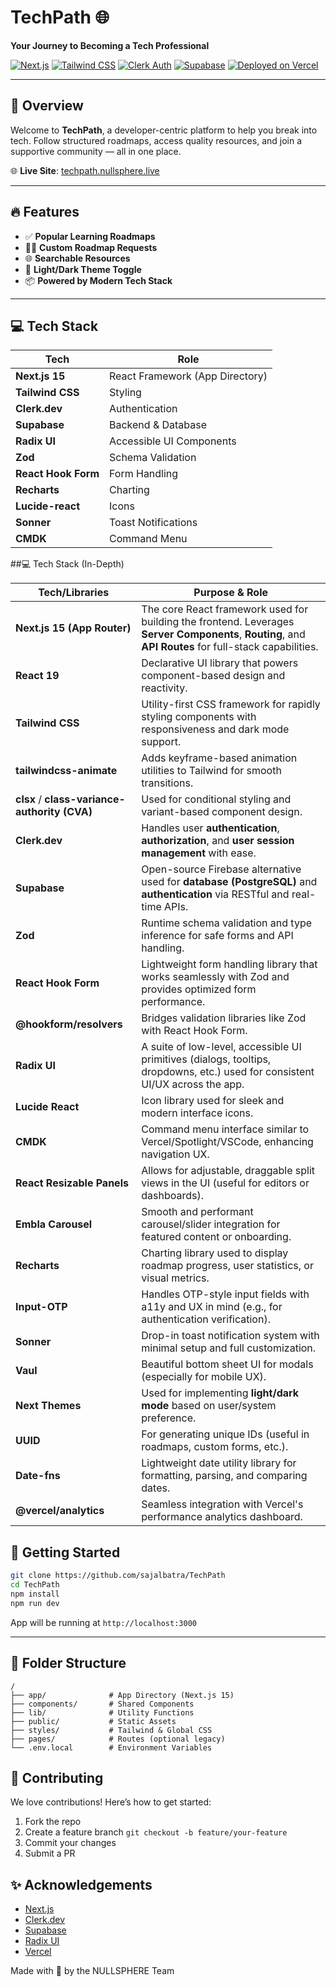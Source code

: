 # TechPath 🌐  
**Your Journey to Becoming a Tech Professional**

[![Next.js](https://img.shields.io/badge/Next.js-15-blue?logo=next.js)](https://nextjs.org/)
[![Tailwind CSS](https://img.shields.io/badge/TailwindCSS-3.4.17-38bdf8?logo=tailwind-css)](https://tailwindcss.com/)
[![Clerk Auth](https://img.shields.io/badge/Auth-Clerk-blueviolet?logo=clerk)](https://clerk.dev/)
[![Supabase](https://img.shields.io/badge/Backend-Supabase-3fcf8e?logo=supabase)](https://supabase.io/)
[![Deployed on Vercel](https://img.shields.io/badge/Deployed-Vercel-black?logo=vercel)](https://vercel.com/)

---

## 🧠 Overview

Welcome to **TechPath**, a developer-centric platform to help you break into tech. Follow structured roadmaps, access quality resources, and join a supportive community — all in one place.

🌐 **Live Site**: [techpath.nullsphere.live](https://techpath.nullsphere.live)

---

## 🔥 Features

- ✅ **Popular Learning Roadmaps**
- 🧑‍💻 **Custom Roadmap Requests**
- 🌐 **Searchable Resources**
- 🎨 **Light/Dark Theme Toggle**
- 📦 **Powered by Modern Tech Stack**

---

## 💻 Tech Stack

| Tech           | Role                             |
|----------------|----------------------------------|
| **Next.js 15** | React Framework (App Directory)  |
| **Tailwind CSS** | Styling                        |
| **Clerk.dev**  | Authentication                   |
| **Supabase**   | Backend & Database               |
| **Radix UI**   | Accessible UI Components         |
| **Zod**        | Schema Validation                |
| **React Hook Form** | Form Handling              |
| **Recharts**   | Charting                         |
| **Lucide-react** | Icons                          |
| **Sonner**     | Toast Notifications              |
| **CMDK**       | Command Menu                     |

##💻 Tech Stack (In-Depth)

| Tech/Libraries                                | Purpose & Role                                                                                                                                         |
| --------------------------------------------- | ------------------------------------------------------------------------------------------------------------------------------------------------------ |
| **Next.js 15 (App Router)**                   | The core React framework used for building the frontend. Leverages **Server Components**, **Routing**, and **API Routes** for full-stack capabilities. |
| **React 19**                                  | Declarative UI library that powers component-based design and reactivity.                                                                              |
| **Tailwind CSS**                              | Utility-first CSS framework for rapidly styling components with responsiveness and dark mode support.                                                  |
| **tailwindcss-animate**                       | Adds keyframe-based animation utilities to Tailwind for smooth transitions.                                                                            |
| **clsx** / **class-variance-authority (CVA)** | Used for conditional styling and variant-based component design.                                                                                       |
| **Clerk.dev**                                 | Handles user **authentication**, **authorization**, and **user session management** with ease.                                                         |
| **Supabase**                                  | Open-source Firebase alternative used for **database (PostgreSQL)** and **authentication** via RESTful and real-time APIs.                             |
| **Zod**                                       | Runtime schema validation and type inference for safe forms and API handling.                                                                          |
| **React Hook Form**                           | Lightweight form handling library that works seamlessly with Zod and provides optimized form performance.                                              |
| **@hookform/resolvers**                       | Bridges validation libraries like Zod with React Hook Form.                                                                                            |
| **Radix UI**                                  | A suite of low-level, accessible UI primitives (dialogs, tooltips, dropdowns, etc.) used for consistent UI/UX across the app.                          |
| **Lucide React**                              | Icon library used for sleek and modern interface icons.                                                                                                |
| **CMDK**                                      | Command menu interface similar to Vercel/Spotlight/VSCode, enhancing navigation UX.                                                                    |
| **React Resizable Panels**                    | Allows for adjustable, draggable split views in the UI (useful for editors or dashboards).                                                             |
| **Embla Carousel**                            | Smooth and performant carousel/slider integration for featured content or onboarding.                                                                  |
| **Recharts**                                  | Charting library used to display roadmap progress, user statistics, or visual metrics.                                                                 |
| **Input-OTP**                                 | Handles OTP-style input fields with a11y and UX in mind (e.g., for authentication verification).                                                       |
| **Sonner**                                    | Drop-in toast notification system with minimal setup and full customization.                                                                           |
| **Vaul**                                      | Beautiful bottom sheet UI for modals (especially for mobile UX).                                                                                       |
| **Next Themes**                               | Used for implementing **light/dark mode** based on user/system preference.                                                                             |
| **UUID**                                      | For generating unique IDs (useful in roadmaps, custom forms, etc.).                                                                                    |
| **Date-fns**                                  | Lightweight date utility library for formatting, parsing, and comparing dates.                                                                         |
| **@vercel/analytics**                         | Seamless integration with Vercel's performance analytics dashboard.                                                                                    |


## 🚀 Getting Started

```bash
git clone https://github.com/sajalbatra/TechPath
cd TechPath
npm install
npm run dev
````

App will be running at `http://localhost:3000`

---

## 📁 Folder Structure

```
/
├── app/              # App Directory (Next.js 15)
├── components/       # Shared Components
├── lib/              # Utility Functions
├── public/           # Static Assets
├── styles/           # Tailwind & Global CSS
├── pages/            # Routes (optional legacy)
└── .env.local        # Environment Variables
```


## 🙌 Contributing

We love contributions! Here’s how to get started:

1. Fork the repo
2. Create a feature branch `git checkout -b feature/your-feature`
3. Commit your changes
4. Submit a PR


## ✨ Acknowledgements

* [Next.js](https://nextjs.org/)
* [Clerk.dev](https://clerk.dev/)
* [Supabase](https://supabase.io/)
* [Radix UI](https://www.radix-ui.com/)
* [Vercel](https://vercel.com/)

Made with 💙 by the NULLSPHERE Team
